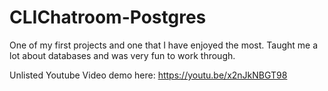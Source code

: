 # CLIChatroom-Postgres

One of my first projects and one that I have enjoyed the most. Taught me a lot about databases and was very fun to work through.

Unlisted Youtube Video demo here: https://youtu.be/x2nJkNBGT98
